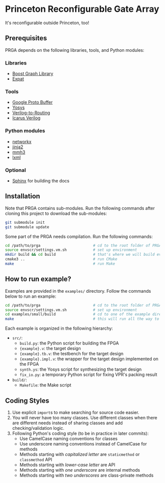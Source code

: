 # **P**rinceton **R**econfigurable **G**ate **A**rray

It's reconfigurable outside Princeton, too!

## Prerequisites

PRGA depends on the following libraries, tools, and Python modules:

### Libraries
- [Boost Graph
  Library](https://www.boost.org/doc/libs/1_69_0/libs/graph/doc/index.html)
- [Expat](https://libexpat.github.io/)

### Tools
- [Google Proto Buffer](https://developers.google.com/protocol-buffers/)
- [Yosys](http://www.clifford.at/yosys/)
- [Verilog-to-Routing](https://verilogtorouting.org/)
- [Icarus Verilog](http://iverilog.icarus.com/)

### Python modules
- [networkx](https://networkx.github.io/)
- [jinja2](http://jinja.pocoo.org/docs/2.10/)
- [mmh3](https://pypi.org/project/mmh3/)
- [lxml](https://lxml.de/)

### Optional
- [Sphinx](http://www.sphinx-doc.org/en/master/examples.html) for building the
  docs

## Installation

Note that PRGA contains sub-modules. Run the following commands after cloning
this project to download the sub-modules:

```bash
git submodule init
git submodule update
```

Some part of the PRGA needs compilation. Run the following commands:

```bash
cd /path/to/prga                        # cd to the root folder of PRGA
source envscr/settings.vm.sh            # set up environment
mkdir build && cd build                 # that's where we will build everything
cmake3 ..                               # run CMake
make                                    # run Make
```

## How to run example?

Examples are provided in the `examples/` directory. Follow the commands below to
run an example:

```bash
cd /path/to/prga                        # cd to the root folder of PRGA
source envscr/settings.vm.sh            # set up environment
cd examples/small/build                 # cd to one of the example directories
make                                    # this will run all the way to post-implementation simulation
```

Each example is organized in the following hierarchy:
* `src/`:
    * `build.py`: the Python script for building the FPGA
    * `{example}.v`: the target design
    * `{example}.tb.v`: the testbench for the target design
    * `{example}.impl.v`: the wrapper for the target design implemented on the FPGA
    * `synth.ys`: the Yosys script for synthesizing the target design
    * `fix_io.py`: a temporary Python script for fixing VPR's packing result
* `build/`:
    * `Makefile`: the Make script

## Coding Styles
1. Use explicit `import`s to make searching for source code easier.
2. You will never have too many classes. Use different classes when there are
   different needs instead of sharing classes and add checking/validation logic.
3. Following Python's coding style (to be in practice in later commits):
    - Use CamelCase naming conventions for classes
    - Use underscore naming conventions instead of CamelCase for methods
    - Methods starting with *capitalized letter* are `staticmethod` or `classmethod` API
    - Methods starting with *lower-case letter* are API
    - Methods starting with *one underscore* are internal methods
    - Methods starting with *two underscores* are class-private methods
